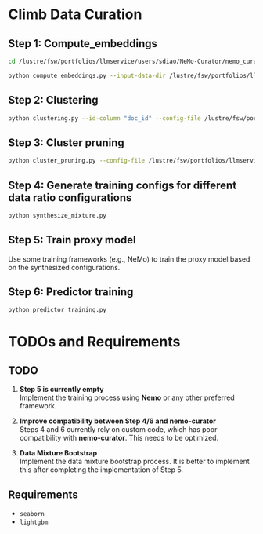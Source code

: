 
# Climb Data Curation

## Step 1: Compute_embeddings
```bash
cd /lustre/fsw/portfolios/llmservice/users/sdiao/NeMo-Curator/nemo_curator/scripts/climb_data_curation

python compute_embeddings.py --input-data-dir /lustre/fsw/portfolios/llmservice/users/sdiao/data/cc-19+synthetic+smollm-20clusters-sampled --input-file-type "jsonl" --input-file-extension "jsonl" --input-text-field "text"  --config-file /lustre/fsw/portfolios/llmservice/users/sdiao/NeMo-Curator/config/climb_config.yaml
```


## Step 2: Clustering
```bash
python clustering.py --id-column "doc_id" --config-file /lustre/fsw/portfolios/llmservice/users/sdiao/NeMo-Curator/config/climb_config.yaml
```

## Step 3: Cluster pruning
```bash
python cluster_pruning.py --config-file /lustre/fsw/portfolios/llmservice/users/sdiao/NeMo-Curator/config/climb_config.yaml
```


## Step 4: Generate training configs for different data ratio configurations
```bash
python synthesize_mixture.py
```

## Step 5: Train proxy model
Use some training frameworks (e.g., NeMo) to train the proxy model based on the synthesized configurations.


## Step 6: Predictor training
```bash
python predictor_training.py
```

# TODOs and Requirements

## TODO

1. **Step 5 is currently empty**  
   Implement the training process using **Nemo** or any other preferred framework.

2. **Improve compatibility between Step 4/6 and nemo-curator**  
   Steps 4 and 6 currently rely on custom code, which has poor compatibility with **nemo-curator**. This needs to be optimized.

3. **Data Mixture Bootstrap**  
   Implement the data mixture bootstrap process. It is better to implement this after completing the implementation of Step 5.

## Requirements

- `seaborn`
- `lightgbm`